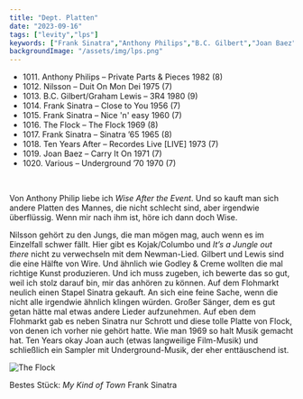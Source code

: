 ```yaml
---
title: "Dept. Platten"
date: "2023-09-16"
tags: ["levity","lps"]
keywords: ["Frank Sinatra","Anthony Philips","B.C. Gilbert","Joan Baez"]
backgroundImage: "/assets/img/lps.png"
---
```


<ul class="no-bullets">
<li>1011. Anthony Philips – Private Parts & Pieces 1982 (8)</li>
<li>1012. Nilsson – Duit On Mon Dei 1975 (7)</li>
<li>1013. B.C. Gilbert/Graham Lewis – 3R4 1980 (9)</li>
<li>1014. Frank Sinatra – Close to You 1956 (7)</li>
<li>1015. Frank Sinatra –  Nice 'n' easy 1960 (7)</li>
<li>1016. The Flock – The Flock 1969 (8)</li>
<li>1017. Frank Sinatra – Sinatra ’65 1965 (8)</li>
<li>1018. Ten Years After – Recordes Live [LIVE] 1973 (7)</li>
<li>1019. Joan Baez – Carry It On 1971 (7)</li>
<li>1020. Various – Underground ’70 1970 (7)</li>
</ul>
</br>

Von Anthony Philip liebe ich *Wise After the Event*. Und so kauft man sich andere Platten des Mannes, die nicht schlecht sind, aber irgendwie überflüssig. Wenn mir nach ihm ist, höre ich dann doch Wise. 

Nilsson gehört zu den Jungs, die man mögen mag, auch wenn es im Einzelfall schwer fällt. Hier gibt es Kojak/Columbo und *It’s a Jungle out there* nicht zu verwechseln mit dem Newman-Lied. Gilbert und Lewis sind die eine Hälfte von Wire. Und ähnlich wie Godley & Creme wollten die mal richtige Kunst produzieren. Und ich muss zugeben, ich bewerte das so gut, weil ich stolz darauf bin, mir das anhören zu können. Auf dem Flohmarkt neulich einen Stapel Sinatra gekauft. An sich eine feine Sache, wenn die nicht alle irgendwie ähnlich klingen würden. Großer Sänger, dem es gut getan hätte mal etwas andere Lieder aufzunehmen. Auf eben dem Flohmarkt gab es neben Sinatra nur Schrott und diese tolle Platte von Flock, von denen ich vorher nie gehört hatte. Wie man 1969 so halt Musik gemacht hat. Ten Years okay Joan auch (etwas langweilige Film-Musik) und schließlich ein Sampler mit Underground-Musik, der eher enttäuschend ist.

![The Flock](https://i.discogs.com/3n6ob2tioQunHxkj0ApmDifMz5IJ_HpFZrcy7DTf67k/rs:fit/g:sm/q:90/h:600/w:599/czM6Ly9kaXNjb2dz/LWRhdGFiYXNlLWlt/YWdlcy9SLTQyMzgx/MzEtMTM1OTM4Mjc0/MS0xMzIwLmpwZWc.jpeg)

Bestes Stück: *My Kind of Town* Frank Sinatra